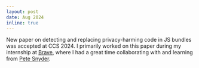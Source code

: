 ```yaml
---
layout: post
date: Aug 2024
inline: true
---
```


New paper on detecting and replacing privacy-harming code in JS bundles was accepted at CCS 2024. I primarily worked on this paper during my internship at [Brave](https://brave.com/), where I had a great time collaborating with and learning from [Pete Snyder](https://www.peteresnyder.com/).